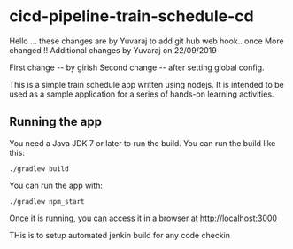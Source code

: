 # cicd-pipeline-train-schedule-cd
Hello ... these changes are by Yuvaraj to add git hub web hook.. once More changed !!
Additional changes by Yuvaraj on 22/09/2019

First change -- by girish
Second change --  after setting global config.

This is a simple train schedule app written using nodejs. It is intended to be used as a sample application for a series of hands-on learning activities.

## Running the app

You need a Java JDK 7 or later to run the build. You can run the build like this:

    ./gradlew build

You can run the app with:

    ./gradlew npm_start

Once it is running, you can access it in a browser at [http://localhost:3000](http://localhost:3000)

THis is to setup automated jenkin build for any code checkin 
